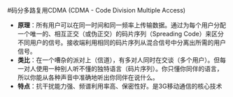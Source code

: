 #码分多路复用CDMA (CDMA - Code Division Multiple Access)
*   **原理**：所有用户可以在同一时间和同一频率上传输数据。通过为每个用户分配一个唯一的、相互正交（或伪正交）的码片序列（Spreading Code）来区分不同用户的信号。接收端利用相同的码片序列从混合信号中分离出所需的用户信号。
*   **类比**：在一个嘈杂的派对上（信道），有多对人同时在交谈（多个用户）。但每一对人使用一种别人听不懂的独特语言（码片序列）。你只懂你同伴的语言，所以你能从各种声音中准确地听出你同伴在说什么。
*   **特点**：抗干扰能力强、频谱利用率高、保密性好。是3G移动通信的核心技术